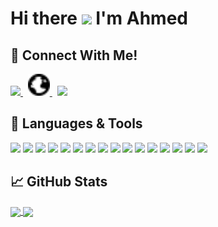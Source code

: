 # Hi there <img src="https://media.giphy.com/media/hvRJCLFzcasrR4ia7z/giphy.gif" width="25px"> I'm Ahmed

## :link: Connect With Me!
<a href="https://www.linkedin.com/in/ahmedwly/">
  <img src="https://cdn.jsdelivr.net/npm/simple-icons@v3/icons/linkedin.svg" width="35px" />
</a>
&nbsp;
<a href="https://ahmedwly.web.app/">
  <img src="https://raw.githubusercontent.com/iconic/open-iconic/master/svg/globe.svg" width="35px" />
</a>
&nbsp;
<a href="https://github.com/ahmedw14/">
  <img src="https://cdn.jsdelivr.net/npm/simple-icons@v3/icons/github.svg" width="35px" />
</a>



## 🔧 Languages & Tools
![](https://img.shields.io/badge/JavaScript-F7DF1E?style=for-the-badge&logo=javascript&logoColor=black)
![](https://img.shields.io/badge/HTML5-E34F26?style=for-the-badge&logo=html5&logoColor=white)
![](https://img.shields.io/badge/Python-14354C?style=for-the-badge&logo=python&logoColor=white)
![](https://img.shields.io/badge/TypeScript-007ACC?style=for-the-badge&logo=typescript&logoColor=white)
![](https://img.shields.io/badge/CSS3-1572B6?style=for-the-badge&logo=css3&logoColor=white)
![](https://img.shields.io/badge/C-00599C?style=for-the-badge&logo=c&logoColor=white)
![](https://img.shields.io/badge/C%2B%2B-00599C?style=for-the-badge&logo=c%2B%2B&logoColor=white)
![](https://img.shields.io/badge/Java-ED8B00?style=for-the-badge&logo=java&logoColor=white)
![](https://img.shields.io/badge/PHP-777BB4?style=for-the-badge&logo=php&logoColor=white)
![](https://img.shields.io/badge/React-20232A?style=for-the-badge&logo=react&logoColor=61DAFB)
![](https://img.shields.io/badge/Flask-000000?style=for-the-badge&logo=flask&logoColor=white)
![](https://img.shields.io/badge/Amazon_AWS-FF9900?style=for-the-badge&logo=amazonaws&logoColor=white)
![](https://img.shields.io/badge/MySQL-00000F?style=for-the-badge&logo=mysql&logoColor=white)
![](https://img.shields.io/badge/Jest-323330?style=for-the-badge&logo=Jest&logoColor=white)
![](https://img.shields.io/badge/mocha.js-323330?style=for-the-badge&logo=mocha&logoColor=Brown)
![](https://img.shields.io/badge/Figma-F24E1E?style=for-the-badge&logo=figma&logoColor=white)



## &#x1f4c8; GitHub Stats

<a href="https://github.com/ahmedw14/ahmedw14">
  <img align="center" src="https://github-readme-stats.vercel.app/api/top-langs/?username=ahmedw14&hide=java,html,tex&title_color=ffffff&text_color=c9cacc&icon_color=2bbc8a&bg_color=1d1f21&langs_count=3" />
</a>
<a href="https://github.com/ahmedw14/ahmedw14">
  <img align = "center" src = "https://github-readme-streak-stats.herokuapp.com/?user=ahmedw14&theme=dark" />
</a>
